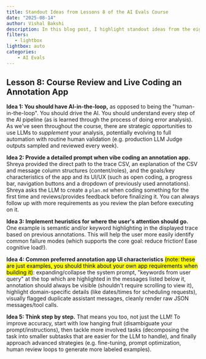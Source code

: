 ```yaml
---
title: Standout Ideas from Lessons 8 of the AI Evals Course
date: "2025-08-14"
author: Vishal Bakshi
description: In this blog post, I highlight standout ideas from the eighth and final lesson of the AI evals course by Hamel Husain and Shreya Shankar.
filters:
   - lightbox
lightbox: auto
categories:
    - AI Evals
---
```


## Lesson 8: Course Review and Live Coding an Annotation App

**Idea 1: You should have AI-in-the-loop,** as opposed to being the "human-in-the-loop". You should drive the AI. You should understand every step of the AI pipeline (as is learned through the process of doing error analysis). As we've seen throughout the course, there are strategic opportunities to use LLMs to _supplement_ your analysis, potentially evolving to full automation with routine human validation (e.g. production LLM Judge outputs sampled and reviewed every week).

**Idea 2: Provide a detailed prompt when vibe coding an annotation app.** Shreya provided the direct path to the trace CSV, an explanation of the CSV and message column structures (content/roles), and the goals/key characteristics of the app and its UI/UX (such as open coding, a progress bar, navigation buttons and a dropdown of previously used annotations). Shreya asks the LLM to create a `plan.md` when coding something for the first time and reviews/provides feedback before finalizing it. You can always follow up with more requirements as you review the plan before executing on it.

**Idea 3: Implement heuristics for where the user's attention should go.** One example is semantic and/or keyword highlighting in the displayed trace based on previous annotations. This will help the user more easily identify common failure modes (which supports the core goal: reduce friction! Ease cognitive load!).

**Idea 4: Common preferred annotation app UI characteristics** <mark>(note: these are just examples, you should think about your own app requirements when building it)</mark>: expanding/collapse the system prompt, "keywords from user query" at the top which are highlighted in the messages listed below it, annotation should always be visible (shouldn't require scrolling to view it), highlight domain-specific details (like dates/times for scheduling requests), visually flagged duplicate assistant messages, cleanly render raw JSON messages/tool calls.

**Idea 5: Think step by step.** That means you too, not just the LLM! To improve accuracy, start with low hanging fruit (disambiguate your prompt/instructions), then tackle more involved tasks (decomposing the task into smaller subtasks that are easier for the LLM to handle), and finally approach advanced strategies (e.g. fine-tuning, prompt optimization, human review loops to generate more labeled examples).